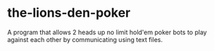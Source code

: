 # the-lions-den-poker
A program that allows 2 heads up no limit hold'em poker bots to play against each other by communicating using text files.
